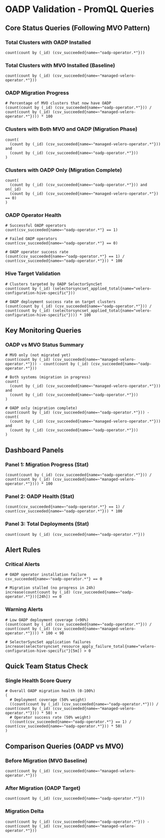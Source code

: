 # OADP Validation - PromQL Queries

## Core Status Queries (Following MVO Pattern)

### Total Clusters with OADP Installed
```promql
count(count by (_id) (csv_succeeded{name=~"oadp-operator.*"}))
```

### Total Clusters with MVO Installed (Baseline)
```promql
count(count by (_id) (csv_succeeded{name=~"managed-velero-operator.*"}))
```

### OADP Migration Progress
```promql
# Percentage of MVO clusters that now have OADP
(count(count by (_id) (csv_succeeded{name=~"oadp-operator.*"})) / count(count by (_id) (csv_succeeded{name=~"managed-velero-operator.*"}))) * 100
```

### Clusters with Both MVO and OADP (Migration Phase)
```promql
count(
  (count by (_id) (csv_succeeded{name=~"managed-velero-operator.*"})) and
  (count by (_id) (csv_succeeded{name=~"oadp-operator.*"}))
)
```

### Clusters with OADP Only (Migration Complete)
```promql
count(
  (count by (_id) (csv_succeeded{name=~"oadp-operator.*"})) and on(_id)
  (count by (_id) (csv_succeeded{name=~"managed-velero-operator.*"}) == 0)
)
```

### OADP Operator Health
```promql
# Successful OADP operators
count(csv_succeeded{name=~"oadp-operator.*"} == 1)

# Failed OADP operators
count(csv_succeeded{name=~"oadp-operator.*"} == 0)

# OADP operator success rate
(count(csv_succeeded{name=~"oadp-operator.*"} == 1) / count(csv_succeeded{name=~"oadp-operator.*"})) * 100
```

### Hive Target Validation
```promql
# Clusters targeted by OADP SelectorSyncSet
count(count by (_id) (selectorsyncset_applied_total{name="velero-configuration-hive-specific"}))

# OADP deployment success rate on target clusters
(count(count by (_id) (csv_succeeded{name=~"oadp-operator.*"})) / count(count by (_id) (selectorsyncset_applied_total{name="velero-configuration-hive-specific"}))) * 100
```

## Key Monitoring Queries

### OADP vs MVO Status Summary
```promql
# MVO only (not migrated yet)
count(count by (_id) (csv_succeeded{name=~"managed-velero-operator.*"})) - count(count by (_id) (csv_succeeded{name=~"oadp-operator.*"}))

# Both systems (migration in progress)
count(
  (count by (_id) (csv_succeeded{name=~"managed-velero-operator.*"})) and
  (count by (_id) (csv_succeeded{name=~"oadp-operator.*"}))
)

# OADP only (migration complete)
count(count by (_id) (csv_succeeded{name=~"oadp-operator.*"})) - count(
  (count by (_id) (csv_succeeded{name=~"managed-velero-operator.*"})) and
  (count by (_id) (csv_succeeded{name=~"oadp-operator.*"}))
)
```

## Dashboard Panels

### Panel 1: Migration Progress (Stat)
```promql
(count(count by (_id) (csv_succeeded{name=~"oadp-operator.*"})) / count(count by (_id) (csv_succeeded{name=~"managed-velero-operator.*"}))) * 100
```

### Panel 2: OADP Health (Stat)
```promql
(count(csv_succeeded{name=~"oadp-operator.*"} == 1) / count(csv_succeeded{name=~"oadp-operator.*"})) * 100
```

### Panel 3: Total Deployments (Stat)
```promql
count(count by (_id) (csv_succeeded{name=~"oadp-operator.*"}))
```

## Alert Rules

### Critical Alerts
```promql
# OADP operator installation failure
csv_succeeded{name=~"oadp-operator.*"} == 0

# Migration stalled (no progress in 24h)
increase(count(count by (_id) (csv_succeeded{name=~"oadp-operator.*"}))[24h]) == 0
```

### Warning Alerts
```promql
# Low OADP deployment coverage (<90%)
(count(count by (_id) (csv_succeeded{name=~"oadp-operator.*"})) / count(count by (_id) (csv_succeeded{name=~"managed-velero-operator.*"}))) * 100 < 90

# SelectorSyncSet application failures
increase(selectorsyncset_resource_apply_failure_total{name="velero-configuration-hive-specific"}[5m]) > 0
```

## Quick Team Status Check

### Single Health Score Query
```promql
# Overall OADP migration health (0-100%)
(
  # Deployment coverage (50% weight)
  ((count(count by (_id) (csv_succeeded{name=~"oadp-operator.*"})) / count(count by (_id) (csv_succeeded{name=~"managed-velero-operator.*"}))) * 50) +
  # Operator success rate (50% weight)
  ((count(csv_succeeded{name=~"oadp-operator.*"} == 1) / count(csv_succeeded{name=~"oadp-operator.*"})) * 50)
)
```

## Comparison Queries (OADP vs MVO)

### Before Migration (MVO Baseline)
```promql
count(count by (_id) (csv_succeeded{name=~"managed-velero-operator.*"}))
```

### After Migration (OADP Target)
```promql
count(count by (_id) (csv_succeeded{name=~"oadp-operator.*"}))
```

### Migration Delta
```promql
count(count by (_id) (csv_succeeded{name=~"oadp-operator.*"})) - count(count by (_id) (csv_succeeded{name=~"managed-velero-operator.*"}))
```